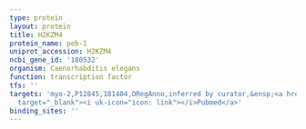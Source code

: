 ```yaml
---
type: protein
layout: protein
title: H2KZM4
protein_name: peb-1
uniprot_accession: H2KZM4
ncbi_gene_id: '180532'
organism: Caenorhabditis elegans
function: transcription factor
tfs: ''
targets: 'myo-2,P12845,181404,ORegAnno,inferred by curator,&ensp;<a href="https://www.ncbi.nlm.nih.gov/pubmed/?term=11203704%5Buid%5D"
  target="_blank"><i uk-icon="icon: link"></i>Pubmed</a>'
binding_sites: ''
---
```

